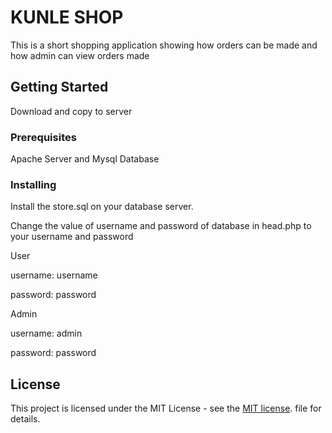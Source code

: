 # KUNLE SHOP

This is a short shopping application showing how orders can be made and how admin can view orders made

## Getting Started

Download and copy to server

### Prerequisites
Apache Server and Mysql Database


### Installing

Install the store.sql on your database server.

Change the value of username and password of database in head.php to your username and password

User

username: username

password: password

Admin

username: admin

password: password



## License

This project is licensed under the MIT License - see the [MIT license](http://opensource.org/licenses/MIT). file for details.


